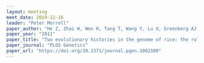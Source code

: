 ```yaml
---
layout: meeting
meet_date: 2019-12-16
leader: "Peter Morrell"
paper_author: "He Z, Zhai W, Wen H, Tang T, Wang Y, Lu X, Greenberg AJ, Hudson RR, Wu C, Shi S"
paper_year: "2011"
paper_title: "Two evolutionary histories in the genome of rice: the roles of domestication genes"
paper_journal: "PLOS Genetics"
paper_url: "https://doi.org/10.1371/journal.pgen.1002100"
---
```

